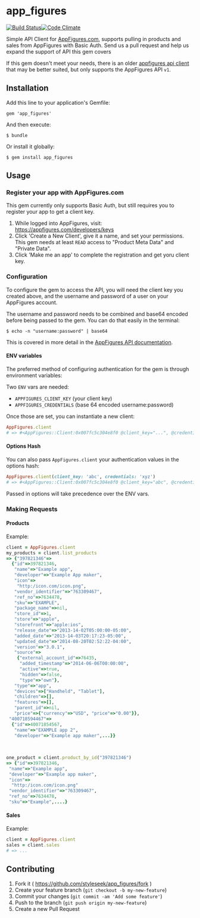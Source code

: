 app_figures
===========

[![Build Status](https://travis-ci.org/styleseek/app_figures.svg?branch=master)](https://travis-ci.org/styleseek/app_figures)[![Code Climate](https://codeclimate.com/github/styleseek/app_figures.png)](https://codeclimate.com/github/styleseek/app_figures)


Simple API Client for [AppFigures.com](http://appfigures.com/), supports pulling in products and sales from AppFigures with Basic Auth. Send us a pull request and help us expand the support of API this gem covers

If this gem doesn't meet your needs, there is an older [appfigures api client](http://rubygems.org/gems/appfigures) that may be better suited, but only supports the AppFigures API `v1`.

## Installation

Add this line to your application's Gemfile:

    gem 'app_figures'

And then execute:

    $ bundle

Or install it globally:

    $ gem install app_figures

## Usage

### Register your app with AppFigures.com

This gem currently only supports Basic Auth, but still requires you to register your app to get a client key.

1. While logged into AppFigures, visit: https://appfigures.com/developers/keys
2. Click 'Create a New Client', give it a name, and set your permissions. This gem needs at least `READ` access to "Product Meta Data" and "Private Data".
3. Click 'Make me an app' to complete the registration and get yoru client key.

### Configuration

To configure the gem to access the API, you will need the client key you created above, and the username and password of a user on your AppFigures account.

The username and password needs to be combined and base64 encoded before being passed to the gem. You can do that easily in the terminal:

    $ echo -n "username:password" | base64

This is covered in more detail in the [AppFigures API documentation](http://docs.appfigures.com/api/reference/v2/authentication).

#### ENV variables

The preferred method of configuring authentication for the gem is through environment variables:

Two `ENV` vars are needed:

  - `APPFIGURES_CLIENT_KEY` (your client key)
  - `APPFIGURES_CREDENTIALS` (base 64 encoded username:password)

Once those are set, you can instantiate a new client:

```ruby
AppFigures.client
# => #<AppFigures::Client:0x007fc5c304e8f0 @client_key="...", @credentials="...">
```
#### Options Hash

You can also pass `AppFigures.client` your authentication values in the options hash:

```ruby
AppFigures.client(client_key: 'abc', credentials: 'xyz')
# => #<AppFigures::Client:0x007fc5c304e8f0 @client_key="abc", @credentials="xyz">
```

Passed in options will take precedence over the ENV vars.


### Making Requests

#### Products

Example:

```ruby
client = AppFigures.client
my_products = client.list_products
=> {"397821346"=>
  {"id"=>397821346,
   "name"=>"Example app",
   "developer"=>"Example App maker",
   "icon"=>
    "http:/icon.com/icon.png",
   "vendor_identifier"=>"763309467",
   "ref_no"=>7634478,
   "sku"=>"EXAMPLE",
   "package_name"=>nil,
   "store_id"=>1,
   "store"=>"apple",
   "storefront"=>"apple:ios",
   "release_date"=>"2013-14-02T05:00:00-05:00",
   "added_date"=>"2013-14-03T20:17:23-05:00",
   "updated_date"=>"2014-08-20T02:52:22-04:00",
   "version"=>"3.0.1",
   "source"=>
    {"external_account_id"=>76435,
     "added_timestamp"=>"2014-06-06T00:00:00",
     "active"=>true,
     "hidden"=>false,
     "type"=>"own"},
   "type"=>"app",
   "devices"=>["Handheld", "Tablet"],
   "children"=>[],
   "features"=>[],
   "parent_id"=>nil,
   "price"=>{"currency"=>"USD", "price"=>"0.00"}},
 "400718594467"=>
  {"id"=>40071854567,
   "name"=>"EXAMPLE app 2",
   "developer"=>"Example app maker",...}}
   
   
   
one_product = client.product_by_id("397821346")
=> {"id"=>397821346,
 "name"=>"Example app",
 "developer"=>"Example app maker",
 "icon"=>
  "http:/icon.com/icon.png"
 "vendor_identifier"=>"763309467",
 "ref_no"=>7634478,
 "sku"=>"Example",....}

```

#### Sales

Example:

```ruby
client = AppFigures.client
sales = client.sales
# => ...
```

## Contributing

1. Fork it ( https://github.com/styleseek/app_figures/fork )
2. Create your feature branch (`git checkout -b my-new-feature`)
3. Commit your changes (`git commit -am 'Add some feature'`)
4. Push to the branch (`git push origin my-new-feature`)
5. Create a new Pull Request
